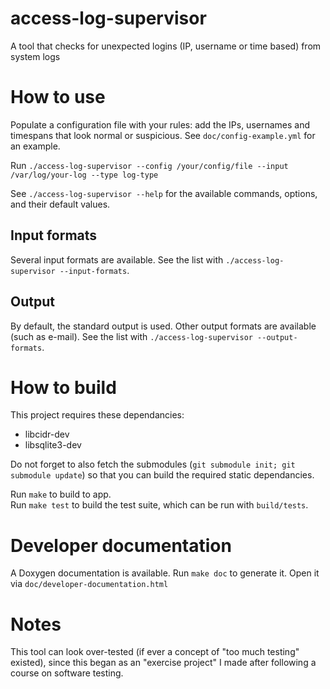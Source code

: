 # access-log-supervisor
A tool that checks for unexpected logins (IP, username or time based) from system logs

# How to use
Populate a configuration file with your rules: add the IPs, usernames and timespans that look normal or suspicious. See `doc/config-example.yml` for an example.

Run `./access-log-supervisor --config /your/config/file --input /var/log/your-log --type log-type`

See `./access-log-supervisor --help` for the available commands, options, and their default values.

## Input formats
Several input formats are available. See the list with `./access-log-supervisor --input-formats`.

## Output
By default, the standard output is used.
Other output formats are available (such as e-mail). See the list with `./access-log-supervisor --output-formats`.

# How to build
This project requires these dependancies:
* libcidr-dev
* libsqlite3-dev

Do not forget to also fetch the submodules (`git submodule init; git submodule update`) so that you can build the required static dependancies.

Run `make` to build to app. \
Run `make test` to build the test suite, which can be run with `build/tests`.

# Developer documentation
A Doxygen documentation is available. Run `make doc` to generate it. Open it via `doc/developer-documentation.html`

# Notes
This tool can look over-tested (if ever a concept of "too much testing" existed), since this began as an "exercise project" I made after following a course on software testing.
